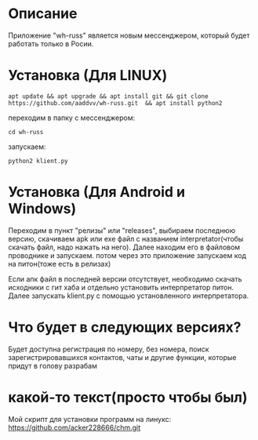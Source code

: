 # Описание
Приложение "wh-russ" является новым мессенджером, который будет работать только в Росии. 

# Установка (Для LINUX)

    apt update && apt upgrade && apt install git && git clone https://github.com/aaddvv/wh-russ.git  && apt install python2
  
переходим в папку с мессенджером:

    cd wh-russ
  
запускаем:

    python2 klient.py
  
# Установка (Для Android и Windows)

Переходим в пункт "релизы" или "releases", выбираем последнюю версию, скачиваем apk или exe файл с названием interpretator(чтобы скачать файл, надо нажать на него). Далее находим его в файловом проводнике и запускаем. потом через это приложение запускаем код на питон(тоже есть в релизах)

Если апк файл в последней версии отсутствует, необходимо скачать исходники с гит хаба и отдельно установить интерпретатор питон. Далее запускать klient.py с помощью установленного интерпретатора.

# Что будет в следующих версиях?

Будет доступна регистрация по номеру, без номера, поиск зарегистрировавшихся контактов, чаты и другие функции, которые придут в голову разрабам

 # какой-то текст(просто чтобы был)

Мой скрипт для установки программ на линукс:
https://github.com/acker228666/chm.git



